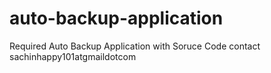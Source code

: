 # auto-backup-application
Required Auto Backup Application with Soruce Code contact sachinhappy101atgmaildotcom
